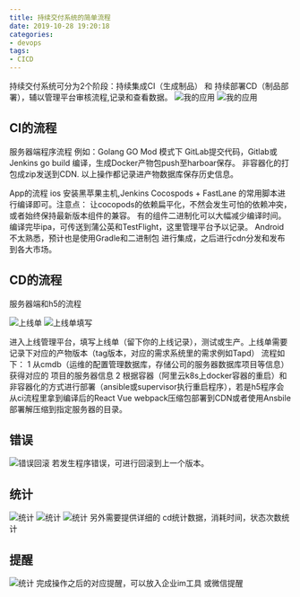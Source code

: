 ```yaml
---
title: 持续交付系统的简单流程
date: 2019-10-28 19:20:18
categories:
- devops
tags:
- CICD
---
```

    
持续交付系统可分为2个阶段：持续集成CI（生成制品） 和 持续部署CD（制品部署），辅以管理平台审核流程,记录和查看数据。
![我的应用](http://blog.studio515.cn/2019_12_cicd/0.png)
![我的应用](http://blog.studio515.cn/2019_12_cicd/1.png)

## CI的流程

服务器端程序流程
例如：Golang
GO Mod 模式下 GitLab提交代码，Gitlab或Jenkins go build 编译，生成Docker产物包push至harboar保存。 
非容器化的打包成zip发送到CDN.
以上操作都记录进产物数据库保存历史信息。

App的流程
  ios 安装黑苹果主机,Jenkins Cocospods + FastLane 的常用脚本进行编译即可。注意点： 让cocopods的依赖扁平化，不然会发生可怕的依赖冲突，或者始终保持最新版本组件的兼容。
有的组件二进制化可以大幅减少编译时间。编译完毕ipa，可传送到蒲公英和TestFlight，这里管理平台予以记录。
Android不太熟悉，预计也是使用Gradle和二进制包 进行集成，之后进行cdn分发和发布到各大市场。

## CD的流程

服务器端和h5的流程

![上线单](http://blog.studio515.cn/2019_12_cicd/2.png)
![上线单填写](http://blog.studio515.cn/2019_12_cicd/4.png)

进入上线管理平台，填写上线单（留下你的上线记录），测试或生产。上线单需要记录下对应的产物版本（tag版本，对应的需求系统里的需求例如Tapd）
流程如下：
1 从cmdb（运维的配置管理数据库，存储公司的服务器数据库项目等信息）获得对应的 项目的服务器信息
2 根据容器（阿里云k8s上docker容器的重启）和非容器化的方式进行部署（ansible或supervisor执行重启程序），若是h5程序会从ci流程里拿到编译后的React Vue webpack压缩包部署到CDN或者使用Ansbile部署解压缩到指定服务器的目录。

## 错误
![错误回滚](http://blog.studio515.cn/2019_12_cicd/3.png)
若发生程序错误，可进行回滚到上一个版本。

## 统计
![统计](http://blog.studio515.cn/2019_12_cicd/5.png)
![统计](http://blog.studio515.cn/2019_12_cicd/6.png)
![统计](http://blog.studio515.cn/2019_12_cicd/7.png)
另外需要提供详细的 cd统计数据，消耗时间，状态次数统计

## 提醒
![统计](http://blog.studio515.cn/2019_12_cicd/8.png)
完成操作之后的对应提醒，可以放入企业im工具 或微信提醒

